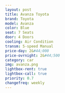 ```yaml
---
layout: post
title: Avanza Toyota
brand: Toyota
model: Avanza
color: Blue
seat: 7 Seats
door: 4 Doors
cooling: Air Condition
transm: 5-speed Manual
price-day: 2&#44;000
price-ovrnight: 2&#44;500
category: car
img: avanza.png
lightbox-rent: true
lightbox-call: true
priority: 0.7
changefreq: weekly
---
```

